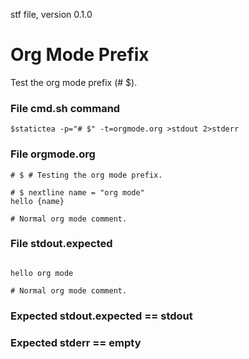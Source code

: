stf file, version 0.1.0

# Org Mode Prefix

Test the org mode prefix (# $).

### File cmd.sh command

~~~
$statictea -p="# $" -t=orgmode.org >stdout 2>stderr
~~~

### File orgmode.org

~~~
# $ # Testing the org mode prefix.

# $ nextline name = "org mode"
hello {name}

# Normal org mode comment.
~~~

### File stdout.expected

~~~

hello org mode

# Normal org mode comment.
~~~

### Expected stdout.expected == stdout
### Expected stderr == empty

